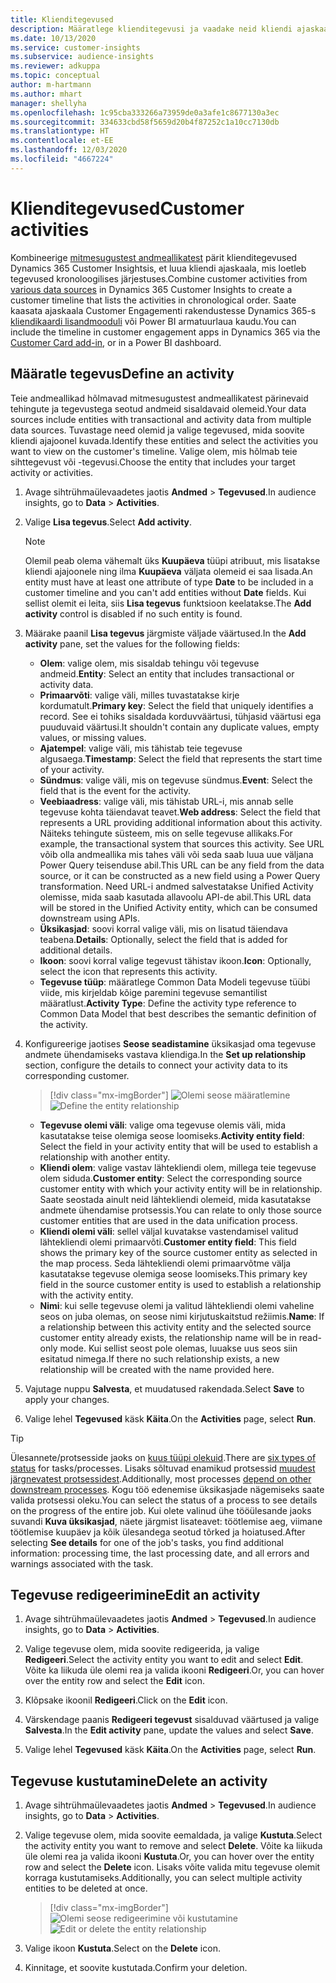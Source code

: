 ```yaml
---
title: Klienditegevused
description: Määratlege klienditegevusi ja vaadake neid kliendi ajaskaalal.
ms.date: 10/13/2020
ms.service: customer-insights
ms.subservice: audience-insights
ms.reviewer: adkuppa
ms.topic: conceptual
author: m-hartmann
ms.author: mhart
manager: shellyha
ms.openlocfilehash: 1c95cba333266a73959de0a3afe1c8677130a3ec
ms.sourcegitcommit: 334633cbd58f5659d20b4f87252c1a10cc7130db
ms.translationtype: HT
ms.contentlocale: et-EE
ms.lasthandoff: 12/03/2020
ms.locfileid: "4667224"
---
```

# <a name="customer-activities"></a><span data-ttu-id="2d082-103">Klienditegevused</span><span class="sxs-lookup"><span data-stu-id="2d082-103">Customer activities</span></span>

<span data-ttu-id="2d082-104">Kombineerige [mitmesugustest andmeallikatest](data-sources.md) pärit klienditegevused Dynamics 365 Customer Insightsis, et luua kliendi ajaskaala, mis loetleb tegevused kronoloogilises järjestuses.</span><span class="sxs-lookup"><span data-stu-id="2d082-104">Combine customer activities from [various data sources](data-sources.md) in Dynamics 365 Customer Insights to create a customer timeline that lists the activities in chronological order.</span></span> <span data-ttu-id="2d082-105">Saate kaasata ajaskaala Customer Engagementi rakendustesse Dynamics 365-s [kliendikaardi lisandmooduli](customer-card-add-in.md) või Power BI armatuurlaua kaudu.</span><span class="sxs-lookup"><span data-stu-id="2d082-105">You can include the timeline in customer engagement apps in Dynamics 365 via the [Customer Card add-in](customer-card-add-in.md), or in a Power BI dashboard.</span></span>

## <a name="define-an-activity"></a><span data-ttu-id="2d082-106">Määratle tegevus</span><span class="sxs-lookup"><span data-stu-id="2d082-106">Define an activity</span></span>

<span data-ttu-id="2d082-107">Teie andmeallikad hõlmavad mitmesugustest andmeallikatest pärinevaid tehingute ja tegevustega seotud andmeid sisaldavaid olemeid.</span><span class="sxs-lookup"><span data-stu-id="2d082-107">Your data sources include entities with transactional and activity data from multiple data sources.</span></span> <span data-ttu-id="2d082-108">Tuvastage need olemid ja valige tegevused, mida soovite kliendi ajajoonel kuvada.</span><span class="sxs-lookup"><span data-stu-id="2d082-108">Identify these entities and select the activities you want to view on the customer's timeline.</span></span> <span data-ttu-id="2d082-109">Valige olem, mis hõlmab teie sihttegevust või -tegevusi.</span><span class="sxs-lookup"><span data-stu-id="2d082-109">Choose the entity that includes your target activity or activities.</span></span>

1. <span data-ttu-id="2d082-110">Avage sihtrühmaülevaadetes jaotis **Andmed** > **Tegevused**.</span><span class="sxs-lookup"><span data-stu-id="2d082-110">In audience insights, go to **Data** > **Activities**.</span></span>

1. <span data-ttu-id="2d082-111">Valige **Lisa tegevus**.</span><span class="sxs-lookup"><span data-stu-id="2d082-111">Select **Add activity**.</span></span>

   > [!NOTE]
   > <span data-ttu-id="2d082-112">Olemil peab olema vähemalt üks **Kuupäeva** tüüpi atribuut, mis lisatakse kliendi ajajoonele ning ilma **Kuupäeva** väljata olemeid ei saa lisada.</span><span class="sxs-lookup"><span data-stu-id="2d082-112">An entity must have at least one attribute of type **Date** to be included in a customer timeline and you can't add entities without **Date** fields.</span></span> <span data-ttu-id="2d082-113">Kui sellist olemit ei leita, siis **Lisa tegevus** funktsioon keelatakse.</span><span class="sxs-lookup"><span data-stu-id="2d082-113">The **Add activity** control is disabled if no such entity is found.</span></span>

1. <span data-ttu-id="2d082-114">Määrake paanil **Lisa tegevus** järgmiste väljade väärtused.</span><span class="sxs-lookup"><span data-stu-id="2d082-114">In the **Add activity** pane, set the values for the following fields:</span></span>

   - <span data-ttu-id="2d082-115">**Olem**: valige olem, mis sisaldab tehingu või tegevuse andmeid.</span><span class="sxs-lookup"><span data-stu-id="2d082-115">**Entity**: Select an entity that includes transactional or activity data.</span></span>
   - <span data-ttu-id="2d082-116">**Primaarvõti**: valige väli, milles tuvastatakse kirje kordumatult.</span><span class="sxs-lookup"><span data-stu-id="2d082-116">**Primary key**: Select the field that uniquely identifies a record.</span></span> <span data-ttu-id="2d082-117">See ei tohiks sisaldada korduvväärtusi, tühjasid väärtusi ega puuduvaid väärtusi.</span><span class="sxs-lookup"><span data-stu-id="2d082-117">It shouldn't contain any duplicate values, empty values, or missing values.</span></span>
   - <span data-ttu-id="2d082-118">**Ajatempel**: valige väli, mis tähistab teie tegevuse algusaega.</span><span class="sxs-lookup"><span data-stu-id="2d082-118">**Timestamp**: Select the field that represents the start time of your activity.</span></span>
   - <span data-ttu-id="2d082-119">**Sündmus**: valige väli, mis on tegevuse sündmus.</span><span class="sxs-lookup"><span data-stu-id="2d082-119">**Event**: Select the field that is the event for the activity.</span></span>
   - <span data-ttu-id="2d082-120">**Veebiaadress**: valige väli, mis tähistab URL-i, mis annab selle tegevuse kohta täiendavat teavet.</span><span class="sxs-lookup"><span data-stu-id="2d082-120">**Web address**: Select the field that represents a URL providing additional information about this activity.</span></span> <span data-ttu-id="2d082-121">Näiteks tehingute süsteem, mis on selle tegevuse allikaks.</span><span class="sxs-lookup"><span data-stu-id="2d082-121">For example, the transactional system that sources this activity.</span></span> <span data-ttu-id="2d082-122">See URL võib olla andmeallika mis tahes väli või seda saab luua uue väljana Power Query teisenduse abil.</span><span class="sxs-lookup"><span data-stu-id="2d082-122">This URL can be any field from the data source, or it can be constructed as a new field using a Power Query transformation.</span></span> <span data-ttu-id="2d082-123">Need URL-i andmed salvestatakse Unified Activity olemisse, mida saab kasutada allavoolu API-de abil.</span><span class="sxs-lookup"><span data-stu-id="2d082-123">This URL data will be stored in the Unified Activity entity, which can be consumed downstream using APIs.</span></span>
   - <span data-ttu-id="2d082-124">**Üksikasjad**: soovi korral valige väli, mis on lisatud täiendava teabena.</span><span class="sxs-lookup"><span data-stu-id="2d082-124">**Details**: Optionally, select the field that is added for additional details.</span></span>
   - <span data-ttu-id="2d082-125">**Ikoon**: soovi korral valige tegevust tähistav ikoon.</span><span class="sxs-lookup"><span data-stu-id="2d082-125">**Icon**: Optionally, select the icon that represents this activity.</span></span>
   - <span data-ttu-id="2d082-126">**Tegevuse tüüp**: määratlege Common Data Modeli tegevuse tüübi viide, mis kirjeldab kõige paremini tegevuse semantilist määratlust.</span><span class="sxs-lookup"><span data-stu-id="2d082-126">**Activity Type**: Define the activity type reference to Common Data Model that best describes the semantic definition of the activity.</span></span>

1. <span data-ttu-id="2d082-127">Konfigureerige jaotises **Seose seadistamine** üksikasjad oma tegevuse andmete ühendamiseks vastava kliendiga.</span><span class="sxs-lookup"><span data-stu-id="2d082-127">In the **Set up relationship** section, configure the details to connect your activity data to its corresponding customer.</span></span>

   > [!div class="mx-imgBorder"]
   > <span data-ttu-id="2d082-128">![Olemi seose määratlemine](media/activities-entities-define.png "Olemi seose määratlemine")</span><span class="sxs-lookup"><span data-stu-id="2d082-128">![Define the entity relationship](media/activities-entities-define.png "Define the entity relationship")</span></span>

    - <span data-ttu-id="2d082-129">**Tegevuse olemi väli**: valige oma tegevuse olemis väli, mida kasutatakse teise olemiga seose loomiseks.</span><span class="sxs-lookup"><span data-stu-id="2d082-129">**Activity entity field**: Select the field in your activity entity that will be used to establish a relationship with another entity.</span></span>
    - <span data-ttu-id="2d082-130">**Kliendi olem**: valige vastav lähtekliendi olem, millega teie tegevuse olem siduda.</span><span class="sxs-lookup"><span data-stu-id="2d082-130">**Customer entity**: Select the corresponding source customer entity with which your activity entity will be in relationship.</span></span> <span data-ttu-id="2d082-131">Saate seostada ainult neid lähtekliendi olemeid, mida kasutatakse andmete ühendamise protsessis.</span><span class="sxs-lookup"><span data-stu-id="2d082-131">You can relate to only those source customer entities that are used in the data unification process.</span></span>
    - <span data-ttu-id="2d082-132">**Kliendi olemi väli**: sellel väljal kuvatakse vastendamisel valitud lähtekliendi olemi primaarvõti.</span><span class="sxs-lookup"><span data-stu-id="2d082-132">**Customer entity field**: This field shows the primary key of the source customer entity as selected in the map process.</span></span> <span data-ttu-id="2d082-133">Seda lähtekliendi olemi primaarvõtme välja kasutatakse tegevuse olemiga seose loomiseks.</span><span class="sxs-lookup"><span data-stu-id="2d082-133">This primary key field in the source customer entity is used to establish a relationship with the activity entity.</span></span>
    - <span data-ttu-id="2d082-134">**Nimi**: kui selle tegevuse olemi ja valitud lähtekliendi olemi vaheline seos on juba olemas, on seose nimi kirjutuskaitstud režiimis.</span><span class="sxs-lookup"><span data-stu-id="2d082-134">**Name**: If a relationship between this activity entity and the selected source customer entity already exists, the relationship name will be in read-only mode.</span></span> <span data-ttu-id="2d082-135">Kui sellist seost pole olemas, luuakse uus seos siin esitatud nimega.</span><span class="sxs-lookup"><span data-stu-id="2d082-135">If there no such relationship exists, a new relationship will be created with the name provided here.</span></span>

1. <span data-ttu-id="2d082-136">Vajutage nuppu **Salvesta**, et muudatused rakendada.</span><span class="sxs-lookup"><span data-stu-id="2d082-136">Select **Save** to apply your changes.</span></span>

1. <span data-ttu-id="2d082-137">Valige lehel **Tegevused** käsk **Käita**.</span><span class="sxs-lookup"><span data-stu-id="2d082-137">On the **Activities** page, select **Run**.</span></span>

> [!TIP]
> <span data-ttu-id="2d082-138">Ülesannete/protsesside jaoks on [kuus tüüpi olekuid](system.md#status-types).</span><span class="sxs-lookup"><span data-stu-id="2d082-138">There are [six types of status](system.md#status-types) for tasks/processes.</span></span> <span data-ttu-id="2d082-139">Lisaks sõltuvad enamikud protsessid [muudest järgnevatest protsessidest](system.md#refresh-policies).</span><span class="sxs-lookup"><span data-stu-id="2d082-139">Additionally, most processes [depend on other downstream processes](system.md#refresh-policies).</span></span> <span data-ttu-id="2d082-140">Kogu töö edenemise üksikasjade nägemiseks saate valida protsessi oleku.</span><span class="sxs-lookup"><span data-stu-id="2d082-140">You can select the status of a process to see details on the progress of the entire job.</span></span> <span data-ttu-id="2d082-141">Kui olete valinud ühe tööülesande jaoks suvandi **Kuva üksikasjad**, näete järgmist lisateavet: töötlemise aeg, viimane töötlemise kuupäev ja kõik ülesandega seotud tõrked ja hoiatused.</span><span class="sxs-lookup"><span data-stu-id="2d082-141">After selecting **See details** for one of the job's tasks, you find additional information: processing time, the last processing date, and all errors and warnings associated with the task.</span></span>

## <a name="edit-an-activity"></a><span data-ttu-id="2d082-142">Tegevuse redigeerimine</span><span class="sxs-lookup"><span data-stu-id="2d082-142">Edit an activity</span></span>

1. <span data-ttu-id="2d082-143">Avage sihtrühmaülevaadetes jaotis **Andmed** > **Tegevused**.</span><span class="sxs-lookup"><span data-stu-id="2d082-143">In audience insights, go to **Data** > **Activities**.</span></span>

2. <span data-ttu-id="2d082-144">Valige tegevuse olem, mida soovite redigeerida, ja valige **Redigeeri**.</span><span class="sxs-lookup"><span data-stu-id="2d082-144">Select the activity entity you want to edit and select **Edit**.</span></span> <span data-ttu-id="2d082-145">Võite ka liikuda üle olemi rea ja valida ikooni **Redigeeri**.</span><span class="sxs-lookup"><span data-stu-id="2d082-145">Or, you can hover over the entity row and select the **Edit** icon.</span></span>

3. <span data-ttu-id="2d082-146">Klõpsake ikoonil **Redigeeri**.</span><span class="sxs-lookup"><span data-stu-id="2d082-146">Click on the **Edit** icon.</span></span>

4. <span data-ttu-id="2d082-147">Värskendage paanis **Redigeeri tegevust** sisalduvad väärtused ja valige **Salvesta**.</span><span class="sxs-lookup"><span data-stu-id="2d082-147">In the **Edit activity** pane, update the values and select **Save**.</span></span>

5. <span data-ttu-id="2d082-148">Valige lehel **Tegevused** käsk **Käita**.</span><span class="sxs-lookup"><span data-stu-id="2d082-148">On the **Activities** page, select **Run**.</span></span>

## <a name="delete-an-activity"></a><span data-ttu-id="2d082-149">Tegevuse kustutamine</span><span class="sxs-lookup"><span data-stu-id="2d082-149">Delete an activity</span></span>

1. <span data-ttu-id="2d082-150">Avage sihtrühmaülevaadetes jaotis **Andmed** > **Tegevused**.</span><span class="sxs-lookup"><span data-stu-id="2d082-150">In audience insights, go to **Data** > **Activities**.</span></span>

2. <span data-ttu-id="2d082-151">Valige tegevuse olem, mida soovite eemaldada, ja valige **Kustuta**.</span><span class="sxs-lookup"><span data-stu-id="2d082-151">Select the activity entity you want to remove and select **Delete**.</span></span> <span data-ttu-id="2d082-152">Võite ka liikuda üle olemi rea ja valida ikooni **Kustuta**.</span><span class="sxs-lookup"><span data-stu-id="2d082-152">Or, you can hover over the entity row and select the **Delete** icon.</span></span> <span data-ttu-id="2d082-153">Lisaks võite valida mitu tegevuse olemit korraga kustutamiseks.</span><span class="sxs-lookup"><span data-stu-id="2d082-153">Additionally, you can select multiple activity entities to be deleted at once.</span></span>
   > [!div class="mx-imgBorder"]
   > <span data-ttu-id="2d082-154">![Olemi seose redigeerimine või kustutamine](media/activities-entities-edit-delete.png "Olemi seose redigeerimine või kustutamine")</span><span class="sxs-lookup"><span data-stu-id="2d082-154">![Edit or delete the entity relationship](media/activities-entities-edit-delete.png "Edit or delete the entity relationship")</span></span>

3. <span data-ttu-id="2d082-155">Valige ikoon **Kustuta**.</span><span class="sxs-lookup"><span data-stu-id="2d082-155">Select on the **Delete** icon.</span></span>

4. <span data-ttu-id="2d082-156">Kinnitage, et soovite kustutada.</span><span class="sxs-lookup"><span data-stu-id="2d082-156">Confirm your deletion.</span></span>
